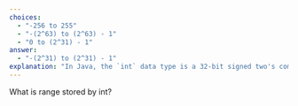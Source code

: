 ```yaml
---
choices:
  - "-256 to 255"
  - "-(2^63) to (2^63) - 1"
  - "0 to (2^31) - 1"
answer:
  - "-(2^31) to (2^31) - 1"
explanation: "In Java, the `int` data type is a 32-bit signed two's complement integer. This means it can store values from -(2^31) to (2^31) - 1, which is from -2,147,483,648 to 2,147,483,647."
---
```


What is range stored by int?
